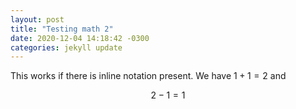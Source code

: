 ```yaml
---
layout: post
title: "Testing math 2"
date: 2020-12-04 14:18:42 -0300
categories: jekyll update
---
```


This works if there is inline notation present. We have $1 + 1 = 2$ and

$$2 - 1 = 1$$